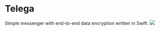 # Telega
Simple messenger with end-to-end data encryption written in Swift.
![](![](name-of-giphy.gif))
